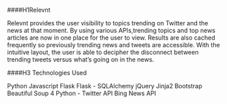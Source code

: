 
####H1Relevnt

Relevnt provides the user visibility to topics trending on Twitter and the news at that moment. By using various APIs,trending topics and top news articles are now in one place for the user to view. Results are also cached frequently so previously trending news and tweets are accessible. With the intuitive layout, the user is able to decipher the disconnect between trending tweets versus what’s going on in the news. 

####H3 Technologies Used

Python
Javascript
Flask
Flask - SQLAlchemy
jQuery
Jinja2
Bootstrap
Beautiful Soup 4
Python - Twitter API
Bing News API

